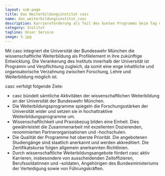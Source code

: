 ```yaml
---
layout: sub-page
title: Das Weiterbildungsinstitut casc
name: das_weiterbildungsinstitut_casc
description: Karriereförderung als Teil des bunten Programms beim Tag der offenen Tür auf dem Campus der Universität der Bundeswehr München am 11. Juni 2016.
category: Institut
tagline: Unser Service
image: 5.jpg
---
```


Mit casc integriert die Universität der Bundeswehr München die wissenschaftliche Weiterbildung als Profilelement in ihre zukünftige Entwicklung. Die Verankerung des Instituts innerhalb der Universität ist Programm und Verpflichtung zugleich, da somit eine enge inhaltliche und organisatorische Verzahnung zwischen Forschung, Lehre und Weiterbildung möglich ist.

casc verfolgt folgende Ziele:

* casc bündelt sämtliche Aktivitäten der wissenschaftlichen Weiterbildung an der Universität der Bundeswehr München.
* Die Weiterbildungsprogramme spiegeln die Forschungsstärken der Universität wider und setzen sie in hochattraktive Weiterbildungsprogramme um.
* Wissenschaftlichkeit und Praxisbezug bilden eine Einheit. Dies gewährleistet die Zusammenarbeit mit exzellenten Dozierenden, renommierten Partnerorganisationen und -hochschulen.
* Die Qualität der Programme hat oberste Priorität. Die angebotenen Studiengänge sind staatlich anerkannt und werden akkreditiert. Die Zertifikatskurse folgen allgemein anerkannten Richtlinien.
* Durch wissenschaftliche Weiterbildungsangebote fördert casc aktiv Karrieren, insbesondere von ausscheidenden Zeitoffizieren, Berufssoldatinnen und –soldaten, Angehörigen des Bundesministeriums der Verteidigung sowie von Führungskräften.